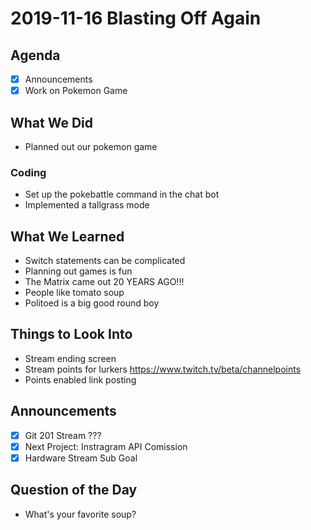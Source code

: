 # 2019-11-16 Blasting Off Again

## Agenda

- [x] Announcements
- [x] Work on Pokemon Game

## What We Did

- Planned out our pokemon game

### Coding

- Set up the pokebattle command in the chat bot
- Implemented a tallgrass mode

## What We Learned

- Switch statements can be complicated
- Planning out games is fun
- The Matrix came out 20 YEARS AGO!!!
- People like tomato soup
- Politoed is a big good round boy

## Things to Look Into

- Stream ending screen
- Stream points for lurkers https://www.twitch.tv/beta/channelpoints
- Points enabled link posting

## Announcements

- [x] Git 201 Stream ???
- [x] Next Project: Instragram API Comission
- [x] Hardware Stream Sub Goal

## Question of the Day

- What's your favorite soup?
